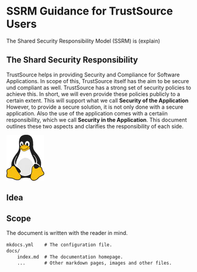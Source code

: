 # SSRM Guidance for TrustSource Users

The Shared Security Responsibility Model (SSRM) is (explain)

## The Shard Security Responsibility

TrustSource helps in providing Security and Compliance for Software Applications. In scope of this, TrustSource itself has the aim to be secure und compliant as well. TrustSource has a strong set of security policies to achieve this. In short, we will even provide these policies publicly to a certain extent. This will support what we call **Security of the Application**
However, to provide a secure solution, it is not only done with a secure application. Also the use of the application comes with a certaiin responsibility, which we call **Security in the Application**.
This document outlines these two aspects and clarifies the responsibility of each side.

  ![Tux, the Linux mascot](/assets/tux.png)

## Idea


## Scope

The document is written with the reader in mind. 

    mkdocs.yml    # The configuration file.
    docs/
        index.md  # The documentation homepage.
        ...       # Other markdown pages, images and other files.
